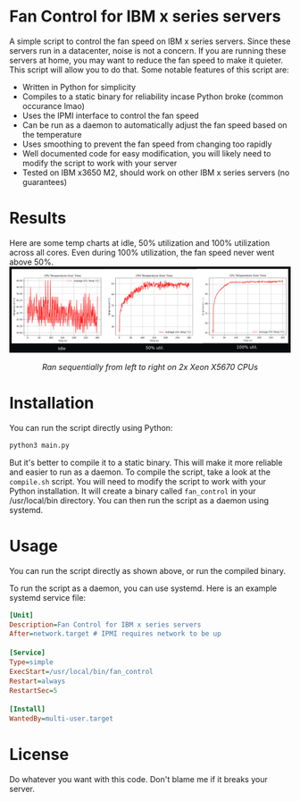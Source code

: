 # Fan Control for IBM x series servers
A simple script to control the fan speed on IBM x series servers. Since these servers run in a datacenter, noise is not a concern. If you are running these servers at home, you may want to reduce the fan speed to make it quieter. This script will allow you to do that. Some notable features of this script are:
- Written in Python for simplicity
- Compiles to a static binary for reliability incase Python broke (common occurance lmao)
- Uses the IPMI interface to control the fan speed
- Can be run as a daemon to automatically adjust the fan speed based on the temperature
- Uses smoothing to prevent the fan speed from changing too rapidly
- Well documented code for easy modification, you will likely need to modify the script to work with your server
- Tested on IBM x3650 M2, should work on other IBM x series servers (no guarantees)

# Results
Here are some temp charts at idle, 50% utilization and 100% utilization across all cores. Even during 100% utilization, the fan speed never went above 50%. 
![Temperature Charts](images/results.png)
<p align="center">
  <i>Ran sequentially from left to right on 2x Xeon X5670 CPUs</i>
</p>


# Installation
You can run the script directly using Python:
```bash
python3 main.py
```
But it's better to compile it to a static binary. This will make it more reliable and easier to run as a daemon. To compile the script,
take a look at the `compile.sh` script. You will need to modify the script to work with your Python installation. It will create a binary called `fan_control` in your /usr/local/bin directory. You can then run the script as a daemon using systemd. 


# Usage
You can run the script directly as shown above, or run the compiled binary.

To run the script as a daemon, you can use systemd. Here is an example systemd service file:
```ini
[Unit]
Description=Fan Control for IBM x series servers
After=network.target # IPMI requires network to be up

[Service]
Type=simple
ExecStart=/usr/local/bin/fan_control
Restart=always
RestartSec=5

[Install]
WantedBy=multi-user.target
```

# License
Do whatever you want with this code. Don't blame me if it breaks your server.
